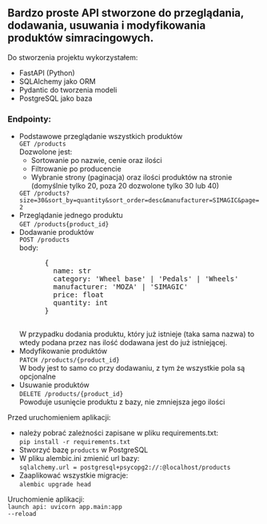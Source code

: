 ## Bardzo proste API stworzone do przeglądania, dodawania, usuwania i modyfikowania produktów simracingowych.

Do stworzenia projektu wykorzystałem:

<ul>
  <li>FastAPI (Python)</li>
  <li>SQLAlchemy jako ORM</li>
  <li>Pydantic do tworzenia modeli</li>
  <li>PostgreSQL jako baza</li>
</ul>

### Endpointy:

<ul>
  <li>
    Podstawowe przeglądanie wszystkich produktów<br>
    <code>GET /products</code><br>
    Dozwolone jest:
    <ul>
      <li>Sortowanie po nazwie, cenie oraz ilości</li>
      <li>Filtrowanie po producencie</li>
      <li>Wybranie strony (paginacja) oraz ilości produktów na stronie (domyślnie tylko 20, poza 20 dozwolone tylko 30 lub 40)</li>
    </ul>
    <code>GET /products?size=30&sort_by=quantity&sort_order=desc&manufacturer=SIMAGIC&page=2</code>
  </li>
  <li>
    Przeglądanie jednego produktu <br>
    <code>GET /products{product_id}</code>
  </li>
  <li>
    Dodawanie produktów<br>
    <code>POST /products</code><br>
    body:
    <pre>
      {
        name: str
        category: 'Wheel base' | 'Pedals' | 'Wheels'
        manufacturer: 'MOZA' | 'SIMAGIC'
        price: float
        quantity: int
      }
    </pre>
    W przypadku dodania produktu, który już istnieje (taka sama nazwa) to wtedy podana przez nas ilość dodawana jest do już istniejącej.
  </li>
  <li>
    Modyfikowanie produktów<br>
    <code>PATCH /products/{product_id}</code><br>
    W body jest to samo co przy dodawaniu, z tym że wszystkie pola są opcjonalne
  </li>
  <li>
    Usuwanie produktów<br>
    <code>DELETE /products/{product_id}</code><br>
    Powoduje usunięcie produktu z bazy, nie zmniejsza jego ilości
  </li>
</ul>

Przed uruchomieniem aplikacji:

<ul>
  <li>
    należy pobrać zależności zapisane w pliku requirements.txt: <br>
    <code>pip install -r requirements.txt</code>
  </li>
  <li>
    Stworzyć bazę <code>products</code> w PostgreSQL
  </li>
  <li>
    W pliku alembic.ini zmienić url bazy: <br>
    <code>sqlalchemy.url = postgresql+psycopg2://<user>:<password>@localhost/products</code>
  </li>
  <li>
    Zaaplikować wszystkie migracje: <br>
    <code>alembic upgrade head</code>
  </li>
</ul>

Uruchomienie aplikacji: <br>
<code>launch api: uvicorn app.main:app --reload</code> <br>
